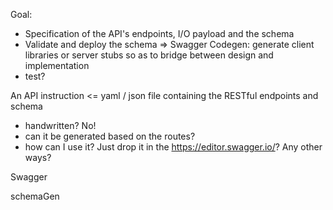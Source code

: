Goal:
- Specification of the API's endpoints, I/O payload and the schema
- Validate and deploy the schema => Swagger Codegen: generate client libraries or server stubs so as to bridge between design and implementation
- test?

An API instruction <= yaml / json file containing the RESTful endpoints and schema
- handwritten? No!
- can it be generated based on the routes?
- how can I use it? Just drop it in the https://editor.swagger.io/? Any other ways?

Swagger 

schemaGen